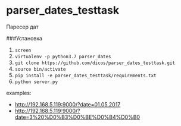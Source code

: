 # parser_dates_testtask
Паресер дат

###Установка
1. `screen`
2. `virtualenv -p python3.7 parser_dates`
3. `git clone https://github.com/dicos/parser_dates_testtask.git`
4. `source bin/activate`
5. `pip install -e parser_dates_testtask/requirements.txt`
6. `python server.py`

examples:

* http://192.168.5.119:9000/?date=01.05.2017
* http://192.168.5.119:9000/?date=3%20%D0%B3%D0%BE%D0%B4%D0%B0
